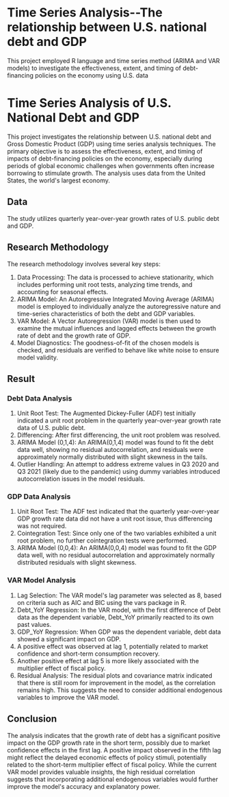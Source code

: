 # Time Series Analysis--The relationship between U.S. national debt and GDP
This project employed R language and time series method (ARIMA and VAR models) to investigate the effectiveness, extent, and timing of debt-financing policies on the economy using U.S. data

# Time Series Analysis of U.S. National Debt and GDP
This project investigates the relationship between U.S. national debt and Gross Domestic Product (GDP) using time series analysis techniques. The primary objective is to assess the effectiveness, extent, and timing of impacts of debt-financing policies on the economy, especially during periods of global economic challenges when governments often increase borrowing to stimulate growth. The analysis uses data from the United States, the world's largest economy.

## Data
The study utilizes quarterly year-over-year growth rates of U.S. public debt and GDP.

## Research Methodology
The research methodology involves several key steps:
1. Data Processing: The data is processed to achieve stationarity, which includes performing unit root tests, analyzing time trends, and accounting for seasonal effects.
2. ARIMA Model: An Autoregressive Integrated Moving Average (ARIMA) model is employed to individually analyze the autoregressive nature and time-series characteristics of both the debt and GDP variables.
3. VAR Model: A Vector Autoregression (VAR) model is then used to examine the mutual influences and lagged effects between the growth rate of debt and the growth rate of GDP.
4. Model Diagnostics: The goodness-of-fit of the chosen models is checked, and residuals are verified to behave like white noise to ensure model validity.

## Result

### Debt Data Analysis
1. Unit Root Test: The Augmented Dickey-Fuller (ADF) test initially indicated a unit root problem in the quarterly year-over-year growth rate data of U.S. public debt.
2. Differencing: After first differencing, the unit root problem was resolved.
3. ARIMA Model (0,1,4): An ARIMA(0,1,4) model was found to fit the debt data well, showing no residual autocorrelation, and residuals were approximately normally distributed with slight skewness in the tails.
4. Outlier Handling: An attempt to address extreme values in Q3 2020 and Q3 2021 (likely due to the pandemic) using dummy variables introduced autocorrelation issues in the model residuals.

### GDP Data Analysis
1. Unit Root Test: The ADF test indicated that the quarterly year-over-year GDP growth rate data did not have a unit root issue, thus differencing was not required.
2. Cointegration Test: Since only one of the two variables exhibited a unit root problem, no further cointegration tests were performed.
3. ARIMA Model (0,0,4): An ARIMA(0,0,4) model was found to fit the GDP data well, with no residual autocorrelation and approximately normally distributed residuals with slight skewness.

### VAR Model Analysis
1. Lag Selection: The VAR model's lag parameter was selected as 8, based on criteria such as AIC and BIC using the vars package in R.
2. Debt_YoY Regression: In the VAR model, with the first difference of Debt data as the dependent variable, Debt_YoY primarily reacted to its own past values.
3. GDP_YoY Regression: When GDP was the dependent variable, debt data showed a significant impact on GDP.
4. A positive effect was observed at lag 1, potentially related to market confidence and short-term consumption recovery.
5. Another positive effect at lag 5 is more likely associated with the multiplier effect of fiscal policy.
6. Residual Analysis: The residual plots and covariance matrix indicated that there is still room for improvement in the model, as the correlation remains high. This suggests the need to consider additional endogenous variables to improve the VAR model.

## Conclusion
The analysis indicates that the growth rate of debt has a significant positive impact on the GDP growth rate in the short term, possibly due to market confidence effects in the first lag. A positive impact observed in the fifth lag might reflect the delayed economic effects of policy stimuli, potentially related to the short-term multiplier effect of fiscal policy. While the current VAR model provides valuable insights, the high residual correlation suggests that incorporating additional endogenous variables would further improve the model's accuracy and explanatory power.
